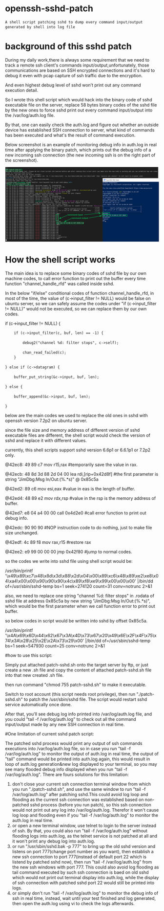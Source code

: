 # openssh-sshd-patch
    A shell script patching sshd to dump every command input/output generated by shell into log file
# background of this sshd patch
During my daily work,there is always some requirement that we need to track a remote ssh client's commands input/output,unfortunately, those communications are based on SSH encrypted connections and it's hard to debug it even with pcap capture of ssh traffic due to the encryption.

And even highest debug level of sshd won’t print out any command execution detail.

So I wrote this shell script which would hack into the binary code of sshd executable file on the server, replace 58 bytes binary codes of the sshd file by the new ones to force sshd print out every command input/output into the /var/log/auth.log file.

By that, one can easily check the auth.log and figure out whether an outside device has established SSH connection to server, what kind of commands has been executed and what's the result of command execution.

Below screenshot is an example of monitoring debug info in auth.log in real time after applying the binary patch, which prints out the debug info of a new incoming ssh connection (the new incoming ssh is on the right part of the screenshot).

![sample-output-of-patch-sshd](/images/patched-sshd-output.png)
# How the shell script works
The main idea is to replace some binary codes of sshd file by our own machine codes, to call error function to print out the buffer every time function "channel_handle_rfd" was called inside sshd.

In the below "if/else" conditional codes of function channel_handle_rfd, in most of the time, the value of (c->input_filter != NULL) would be false on ubuntu server, so we can safely assume the codes under "if (c->input_filter != NULL)" would not be executed, so we can replace them by our own codes.

>>>>>>>>>>>
if (c->input_filter != NULL) {

		if (c->input_filter(c, buf, len) == -1) {
		
			debug2("channel %d: filter stops", c->self);
			
			chan_read_failed(c);
		}
		
	} else if (c->datagram) {
	
		buffer_put_string(&c->input, buf, len);
		
	} else {
	
		buffer_append(&c->input, buf, len);
		
	}

>>>>>>>>>>
below are the main codes we used to replace the old ones in sshd with openssh version 7.2p2 on ubuntu server.

since the file size and memory address of different version of sshd executable files are different, the shell script
would check the version of sshd and replace it with different values.

currently, this shell scripts support sshd version 6.6p1 or 6.6.1p1 or 7.2p2 only.

>>>>>>>>>>
@42ec8:       49 89 c7                mov    r15,rax                                 #temporarily save the value in rax.

@42ecb:       48 8d 3d 88 2d 04 00    lea    rdi,[rip+0x42d8f]                       #the first parameter is string "JimDbg:Msg In/Out:(%.*s)" @ 0x85c5a  

@42ed2:       89 c6                   mov    esi,eax                                 #value in eas is the length of buffer.	

@42ed4:       48 89 e2                mov    rdx,rsp                                 #value in the rsp is the memory address of buffer.

@42ed7:       e8 04 a4 00 00          call   0x4d2e0 <error>                         #call error function to print out debug info.
	
@42edc:       90 90 90                                                               #NOP instruction code to do nothing, just to make file size unchanged.
	
@42edf:       4c 89 f8                mov    rax,r15                                 #restore rax

@42ee2:       e9 99 00 00 00          jmp    0x42f80                                 #jump to normal codes.
>>>>>>>>>>>
so the codes we write into sshd file using shell script would be:

/usr/bin/printf '\x49\x89\xc7\x48\x8d\x3d\x88\x2d\x04\x00\x89\xc6\x48\x89\xe2\xe8\x04\xa4\x00\x00\x90\x90\x90\x4c\x89\xf8\xe9\x99\x00\x00\x00' |/bin/dd of=/usr/sbin/sshd-temp bs=1 seek=274120 count=31 conv=notrunc 2>&1

also, we need to replace one string "channel %d: filter stops" in .rodata of sshd file at address 0x85c5a by new string "JimDbg:Msg In/Out:(%.*s)", which would be the first parameter when we call function error to print out buffer.

so below codes in script would be written into sshd by offset 0x85c5a.

/usr/bin/printf '\x4A\x69\x6D\x44\x62\x67\x3A\x4D\x73\x67\x20\x49\x6E\x2F\x4F\x75\x74\x3A\x28\x25\x2E\x2A\x73\x29\x00' |/bin/dd of=/usr/sbin/sshd-temp bs=1 seek=547930 count=25 conv=notrunc 2>&1
	
#how to use this script:

Simply put attached patch-sshd.sh onto the target server by ftp, or just create a new .sh file and copy the content of attached patch-sshd.sh file into that new created .sh file.

then run command "chmod 755 patch-sshd.sh" to make it executable.

Switch to root account (this script needs root privilege), then run "./patch-sshd.sh" to patch the /usr/sbin/sshd file. The script would restart sshd service automatically once done.

After that, you'll see debug log info printed into /var/log/auth.log file, and you could "tail -f /var/log/auth.log" to check out all the command input/output made by any new SSH connection in real time.

#One limitation of current sshd patch script:

The patched sshd process would print any output of ssh commands executions into /var/log/auth.log file, so in case you run "tail -f /var/log/auth.log" to monitor the output of auth.log in real time, the output of "tail" command would be printed into auth.log again, this would result in loop of auth.log generation&new log displayed to your terminal, so you may see many flooded debug info displayed when you run "tail -f /var/log/auth.log".
There are fours solutions for this limitation:

1. don't close your current ssh connection terminal window from which you run "./patch-sshd.sh", and use the same window to run "tail -f /var/log/auth.log" after patching sshd.This could avoid log loop and flooding as the current ssh connection was established based on non-patched sshd process (before you run patch), so this ssh connection would not print out any log into /var/log/auth.log. Therefor it won't cause log loop and flooding even if you "tail -f /var/log/auth.log" to monitor the auth.log in real time.
2. or open a new terminal window, use telnet to login to the server instead of ssh. By that, you could also run "tail -f /var/log/auth.log" without flooding logs into auth.log, as the telnet service is not patched at all and it won't print any debug log into auth.log.
3. or run "/usr/sbin/sshd.bak -p 777" to bring up the old sshd version and listens on port 777(change port number as you want), then establish a new ssh connection to port 777(instead of default port 22 which is  listend by patched sshd now), then run "tail -f /var/log/auth.log" from the new ssh windows with port 777. This could also avoid log flooding as tail command executed by such ssh connection is baed on old sshd which would not print out terminal display into auth.log, while the display of ssh           connection  with patched sshd port 22 would still be printed into  logs. 
4. or simply don't run "tail -f /var/log/auth.log" to monitor the debug info of ssh in real time, instead, wait until your test finished and log generated, then open the auth.log using vi to check the logs afterwards.
